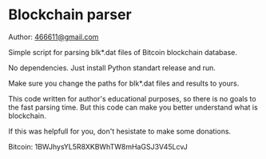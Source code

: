 Blockchain parser
=================

Author: <466611@gmail.com>

Simple script for parsing blk*.dat files of Bitcoin blockchain database.

No dependencies. Just install Python standart release and run.

Make sure you change the paths for blk*.dat files and results to yours.

This code written for author's educational purposes, so there is no goals to the fast parsing time. But this code can make you better understand what is blockchain.

If this was helpfull for you, don't hesistate to make some donations.

Bitcoin: 1BWJhysYL5R8XKBWhTW8mHaGSJ3V45LcvJ

